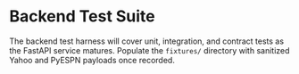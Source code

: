 # Backend Test Suite

The backend test harness will cover unit, integration, and contract tests as the FastAPI service
matures. Populate the `fixtures/` directory with sanitized Yahoo and PyESPN payloads once recorded.

